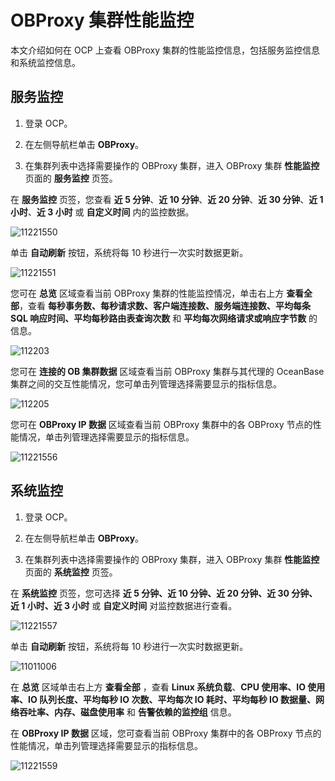 # OBProxy 集群性能监控

本文介绍如何在 OCP 上查看 OBProxy 集群的性能监控信息，包括服务监控信息和系统监控信息。

## 服务监控

1. 登录 OCP。

2. 在左侧导航栏单击 **OBProxy**。

3. 在集群列表中选择需要操作的 OBProxy 集群，进入 OBProxy 集群 **性能监控** 页面的 **服务监控** 页签。

在 **服务监控** 页签，您查看 **近 5 分钟**、**近 10 分钟**、**近 20 分钟**、**近 30 分钟**、**近 1 小时**、**近 3 小时** 或 **自定义时间** 内的监控数据。

![11221550](https://obbusiness-private.oss-cn-shanghai.aliyuncs.com/doc/img/ocp/401/obproxy%E6%80%A7%E8%83%BD%E7%9B%91%E6%8E%A71.png)

单击 **自动刷新** 按钮，系统将每 10 秒进行一次实时数据更新。

![11221551](https://obbusiness-private.oss-cn-shanghai.aliyuncs.com/doc/img/ocp/401/obproxy%E8%87%AA%E5%8A%A8%E5%88%B7%E6%96%B01.png)

您可在 **总览** 区域查看当前 OBProxy 集群的性能监控情况，单击右上方 **查看全部**，查看 **每秒事务数、每秒请求数、客户端连接数、服务端连接数、平均每条 SQL 响应时间、平均每秒路由表查询次数** 和 **平均每次网络请求或响应字节数** 的信息。

![112203](https://obbusiness-private.oss-cn-shanghai.aliyuncs.com/doc/img/ocp/401/%E6%95%B0%E6%8D%AE%E6%80%BB%E8%A7%881.png)

您可在 **连接的 OB 集群数据** 区域查看当前 OBProxy 集群与其代理的 OceanBase 集群之间的交互性能情况，您可单击列管理选择需要显示的指标信息。

![112205](https://obbusiness-private.oss-cn-shanghai.aliyuncs.com/doc/img/ocp/401/%E8%BF%9E%E6%8E%A5%E7%9A%84ob%E9%9B%86%E7%BE%A4%E6%95%B0%E6%8D%AE1.png)

您可在 **OBProxy IP 数据** 区域查看当前 OBProxy 集群中的各 OBProxy 节点的性能情况，单击列管理选择需要显示的指标信息。

![11221556](https://obbusiness-private.oss-cn-shanghai.aliyuncs.com/doc/img/ocp/401/IP%E6%95%B0%E6%8D%AE1.png)

## 系统监控

1. 登录 OCP。

2. 在左侧导航栏单击 **OBProxy**。

3. 在集群列表中选择需要操作的 OBProxy 集群，进入 OBProxy 集群 **性能监控** 页面的 **系统监控** 页签。

在 **系统监控** 页签，您可选择 **近 5 分钟、近 10 分钟、近 20 分钟、近 30 分钟、近 1 小时、近 3 小时** 或 **自定义时间** 对监控数据进行查看。

![11221557](https://obbusiness-private.oss-cn-shanghai.aliyuncs.com/doc/img/ocp/401/obproxy%E7%B3%BB%E7%BB%9F%E7%9B%91%E6%8E%A71.png)

单击 **自动刷新** 按钮，系统将每 10 秒进行一次实时数据更新。

![11011006](https://obbusiness-private.oss-cn-shanghai.aliyuncs.com/doc/img/ocp/401/%E7%B3%BB%E7%BB%9F%E7%9B%91%E6%8E%A7%E8%87%AA%E5%8A%A8%E6%9B%B4%E6%96%B01.png)

在 **总览** 区域单击右上方 **查看全部** ，查看 **Linux 系统负载**、**CPU 使用率、IO 使用率、IO 队列长度、平均每秒 IO 次数、平均每次 IO 耗时、平均每秒 IO 数据量、网络吞吐率、内存、磁盘使用率** 和 **告警依赖的监控组** 信息。

在 **OBProxy IP 数据** 区域，您可查看当前 OBProxy 集群中的各 OBProxy 节点的性能情况，单击列管理选择需要显示的指标信息。

![11221559](https://obbusiness-private.oss-cn-shanghai.aliyuncs.com/doc/img/ocp/401/obproxyIP%E6%95%B0%E6%8D%AE-1-1.png)